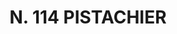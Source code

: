 ---
title: "N. 114 PISTACHIER"
plant-name: "N. 114"
plant-number: "114"
plant-xml: "/assets/xml/plant114.xml"
plant-img1: "/assets/img/plant114_verso.jpg"
plant-img2: "/assets/img/plant114.jpg"
plant-title: "N. 114 PISTACHIER"
plant-taxon-link: ""
plant-taxon-link: ""
layout: single-xml
---